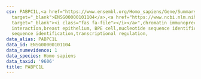 ```yaml
---
csv: PABPC1L,<a href="https://www.ensembl.org/Homo_sapiens/Gene/Summary?db=core;g=ENSG00000101104"
  target="_blank">ENSG00000101104</a>,<a href="https://www.ncbi.nlm.nih.gov/pubmed/22863008"
  target="_blank"><i class="fas fa-file"></i></a>",chromatin immunoprecipitation assay,direct
  interaction,breast epithelium, BPE cell,nucleotide sequence identification,nucleotide
  sequence identification,transcriptional regulation,
data_alias: PABPC1L
data_id: ENSG00000101104
data_numevidence: 1
data_species: Homo sapiens
data_taxid: '9606'
title: PABPC1L
---
```

